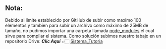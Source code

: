 ## Nota:

Debido al limite establecido por GitHub de subir como maximo 100 elementos y tambien para subir un archivo como máximo de 25MB de tamaño, no pudimos importar una carpeta llamada [node_modules](node) el cual sirve para compilar el sistema.
Como solución subimos nuestro tabajo en un repositorio Drive: **_Clic Aquí_** 👉🏻 [Sistema_Tutoria](https://drive.google.com/drive/folders/1awXKsPPlg05ZEvJz54D8pO_9FZ5bllSL)
